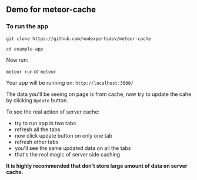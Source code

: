 ## Demo for meteor-cache

### To run the app

`git clone https://github.com/nodexpertsdev/meteor-cache`

`cd example-app`

Now run:

`meteor run` or `meteor`

Your app will be running on: `http://localhost:3000/`

The data you'll be seeing on page is from cache, now try to update the cahe by clicking `Update` button.

To see the real action of server cache:
* try to run app in two tabs
* refresh all the tabs
* now click update button on only one tab 
* refresh other tabs
* you'll see the same updated data on all the tabs
* that's the real magic of server side caching

**It is highly recommended that don't store large amount of data on server cache.**